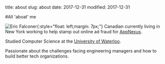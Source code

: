 title: about
slug: about
date: 2017-12-31
modified: 2017-12-31

#All 'aboat' me

![Eric Falconer]({filename}/images/headshot%202016.jpg){:style="float: left;margin: 7px;"}
Canadian currently living in New York working to help stamp out online ad fraud for [AppNexus](https://appnexus.com).

Studied Computer Science at the [University of Waterloo](https://uwaterloo.ca/).

Passionate about the challenges facing engineering managers and how to build better tech organizations. 
